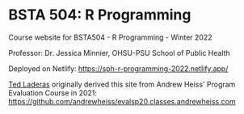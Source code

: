 # BSTA 504: R Programming

Course website for BSTA504 - R Programming - Winter 2022

Professor: Dr. Jessica Minnier, OHSU-PSU School of Public Health

Deployed on Netlify:  https://sph-r-programming-2022.netlify.app/

[Ted Laderas](https://github.com/laderast/sph_r_programming_site) originally derived this site from Andrew Heiss' Program Evaluation Course in 2021: https://github.com/andrewheiss/evalsp20.classes.andrewheiss.com

